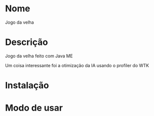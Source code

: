 # Nome

Jogo da velha

# Descrição

Jogo da velha feito com Java ME

Um coisa interessante foi a otimização da IA usando o profiler do WTK

# Instalação



# Modo de usar
